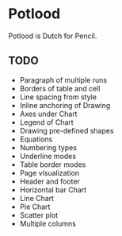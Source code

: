 # Potlood

Potlood is Dutch for Pencil.

## TODO 

- Paragraph of multiple runs
- Borders of table and cell
- Line spacing from style
- Inline anchoring of Drawing
- Axes under Chart
- Legend of Chart
- Drawing pre-defined shapes
- Equations
- Numbering types
- Underline modes
- Table border modes
- Page visualization
- Header and footer
- Horizontal bar Chart
- Line Chart
- Pie Chart
- Scatter plot
- Multiple columns
